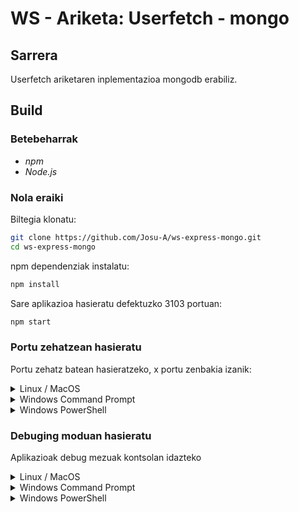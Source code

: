 # WS - Ariketa: Userfetch - mongo

## Sarrera

Userfetch ariketaren inplementazioa mongodb erabiliz.

## Build

### Betebeharrak

* *npm*
* *Node.js*

### Nola eraiki

Biltegia klonatu:

```bash
git clone https://github.com/Josu-A/ws-express-mongo.git
cd ws-express-mongo
```

npm dependenziak instalatu:

```bash
npm install
```

Sare aplikazioa hasieratu defektuzko 3103 portuan:

```bash
npm start
```

### Portu zehatzean hasieratu

Portu zehatz batean hasieratzeko, x portu zenbakia izanik:

<details><summary>Linux / MacOS</summary>

```bash
PORT=x npm start
```

</details>

<details><summary>Windows Command Prompt</summary>

```cmd
set PORT=x & npm start
```

</details>

<details><summary>Windows PowerShell</summary>

```ps
$env:PORT='x'; npm start
```

</details>

### Debuging moduan hasieratu

Aplikazioak debug mezuak kontsolan idazteko

<details><summary>Linux / MacOS</summary>

```bash
DEBUG=userfetch-mongo:* npm start
```

</details>

<details><summary>Windows Command Prompt</summary>

```cmd
set DEBUG=userfetch-mongo:* & npm start
```

</details>

<details><summary>Windows PowerShell</summary>

```ps
$env:DEBUG='userfetch-mongo:*'; npm start
```

</details>
